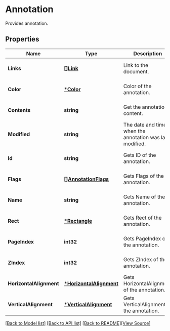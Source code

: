 # Annotation
Provides annotation.

## Properties
Name | Type | Description | Notes
------------ | ------------- | ------------- | -------------
**Links** | [**[]Link**](Link.md) | Link to the document. | [optional] [default to null]
**Color** | [***Color**](Color.md) | Color of the annotation. | [optional] [default to null]
**Contents** | **string** | Get the annotation content. | [optional] [default to null]
**Modified** | **string** | The date and time when the annotation was last modified. | [optional] [default to null]
**Id** | **string** | Gets ID of the annotation. | [optional] [default to null]
**Flags** | [**[]AnnotationFlags**](AnnotationFlags.md) | Gets Flags of the annotation. | [optional] [default to null]
**Name** | **string** | Gets Name of the annotation. | [optional] [default to null]
**Rect** | [***Rectangle**](Rectangle.md) | Gets Rect of the annotation. | [optional] [default to null]
**PageIndex** | **int32** | Gets PageIndex of the annotation. | [optional] [default to null]
**ZIndex** | **int32** | Gets ZIndex of the annotation. | [optional] [default to null]
**HorizontalAlignment** | [***HorizontalAlignment**](HorizontalAlignment.md) | Gets HorizontalAlignment of the annotation. | [optional] [default to null]
**VerticalAlignment** | [***VerticalAlignment**](VerticalAlignment.md) | Gets VerticalAlignment of the annotation. | [optional] [default to null]

[[Back to Model list]](../README.md#documentation-for-models) [[Back to API list]](../README.md#documentation-for-api-endpoints) [[Back to README]](../README.md)[[View Source]](../annotation.go)


